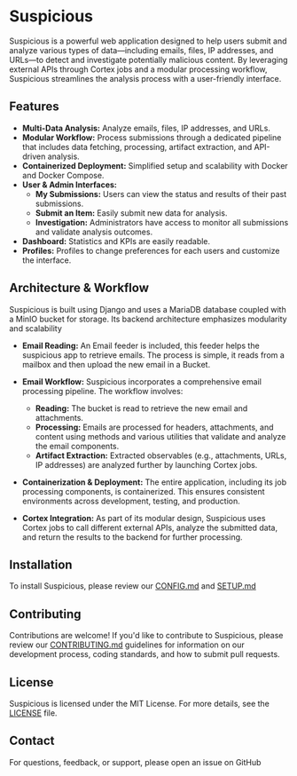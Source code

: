 # Suspicious

Suspicious is a powerful web application designed to help users submit and analyze various types of data—including emails, files, IP addresses, and URLs—to detect and investigate potentially malicious content. By leveraging external APIs through Cortex jobs and a modular processing workflow, Suspicious streamlines the analysis process with a user-friendly interface.

## Features

- **Multi-Data Analysis:** Analyze emails, files, IP addresses, and URLs.
- **Modular Workflow:** Process submissions through a dedicated pipeline that includes data fetching, processing, artifact extraction, and API-driven analysis.
- **Containerized Deployment:** Simplified setup and scalability with Docker and Docker Compose.
- **User & Admin Interfaces:**
  - **My Submissions:** Users can view the status and results of their past submissions.
  - **Submit an Item:** Easily submit new data for analysis.
  - **Investigation:** Administrators have access to monitor all submissions and validate analysis outcomes.
- **Dashboard:** Statistics and KPIs are easily readable.
- **Profiles:** Profiles to change preferences for each users and customize the interface.

## Architecture & Workflow

Suspicious is built using Django and uses a MariaDB database coupled with a MinIO bucket for storage. Its backend architecture emphasizes modularity and scalability

- **Email Reading:**
  An Email feeder is included, this feeder helps the suspicious app to retrieve emails. The process is simple, it reads from a mailbox and then upload the new email in a Bucket.

- **Email Workflow:**
  Suspicious incorporates a comprehensive email processing pipeline. The workflow involves:
  - **Reading:** The bucket is read to retrieve the new email and attachments.
  - **Processing:** Emails are processed for headers, attachments, and content using methods and various utilities that validate and analyze the email components.
  - **Artifact Extraction:** Extracted observables (e.g., attachments, URLs, IP addresses) are analyzed further by launching Cortex jobs.

- **Containerization & Deployment:**
  The entire application, including its job processing components, is containerized. This ensures consistent environments across development, testing, and production.

- **Cortex Integration:**
  As part of its modular design, Suspicious uses Cortex jobs to call different external APIs, analyze the submitted data, and return the results to the backend for further processing.

## Installation

To install Suspicious, please review our [CONFIG.md](CONFIG.md) and [SETUP.md](SETUP.md)

## Contributing

Contributions are welcome! If you'd like to contribute to Suspicious, please review our [CONTRIBUTING.md](CONTRIBUTING.md) guidelines for information on our development process, coding standards, and how to submit pull requests.

## License

Suspicious is licensed under the MIT License. For more details, see the [LICENSE](LICENSE) file.

## Contact

For questions, feedback, or support, please open an issue on GitHub
